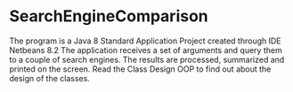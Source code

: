 # SearchEngineComparison
The program is a Java 8 Standard Application Project created through IDE Netbeans 8.2 The application receives a set of arguments and query them to a couple of search engines. The results are processed, summarized and printed on the screen.
Read the Class Design OOP to find out about the design of the classes.

